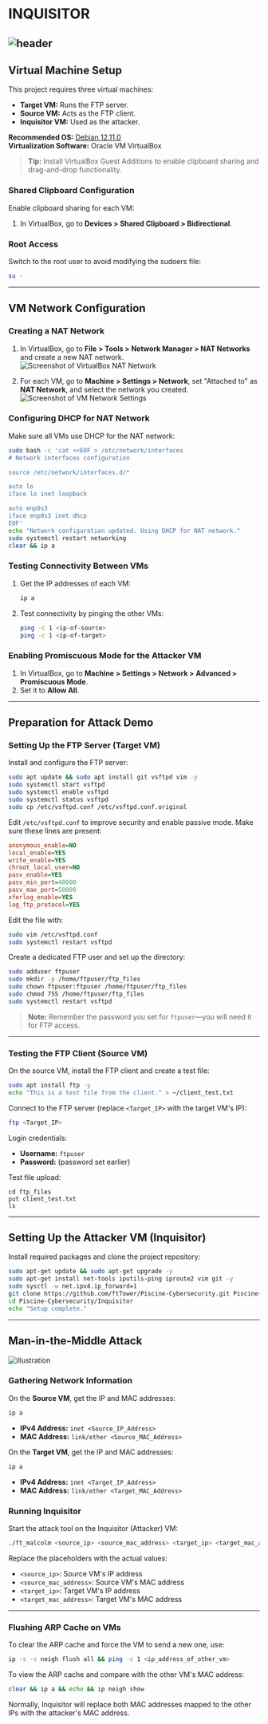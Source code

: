 # INQUISITOR

![header](https://github.com/ftTower/ftTower/blob/main/assets/Inquisitor/header.png)
---

## Virtual Machine Setup

This project requires three virtual machines:

- **Target VM:** Runs the FTP server.
- **Source VM:** Acts as the FTP client.
- **Inquisitor VM:** Used as the attacker.

**Recommended OS:** [Debian 12.11.0](https://cdimage.debian.org/debian-cd/current/amd64/iso-cd/debian-12.11.0-amd64-netinst.iso)  
**Virtualization Software:** Oracle VM VirtualBox

> **Tip:** Install VirtualBox Guest Additions to enable clipboard sharing and drag-and-drop functionality.

### Shared Clipboard Configuration

Enable clipboard sharing for each VM:

1. In VirtualBox, go to **Devices > Shared Clipboard > Bidirectional**.

### Root Access

Switch to the root user to avoid modifying the sudoers file:

```bash
su -
```

---

## VM Network Configuration

### Creating a NAT Network

1. In VirtualBox, go to **File > Tools > Network Manager > NAT Networks** and create a new NAT network.  
    ![Screenshot of VirtualBox NAT Network](https://github.com/ftTower/ftTower/blob/main/assets/Malcolm/Vbox_NAT_network.png)

2. For each VM, go to **Machine > Settings > Network**, set "Attached to" as **NAT Network**, and select the network you created.  
    ![Screenshot of VM Network Settings](https://github.com/ftTower/ftTower/blob/main/assets/Malcolm/vm_network.png)

### Configuring DHCP for NAT Network

Make sure all VMs use DHCP for the NAT network:

```bash
sudo bash -c 'cat <<EOF > /etc/network/interfaces
# Network interfaces configuration

source /etc/network/interfaces.d/*

auto lo
iface lo inet loopback

auto enp0s3
iface enp0s3 inet dhcp
EOF'
echo "Network configuration updated. Using DHCP for NAT network."
sudo systemctl restart networking
clear && ip a
```

### Testing Connectivity Between VMs

1. Get the IP addresses of each VM:

   ```bash
   ip a
   ```

2. Test connectivity by pinging the other VMs:

   ```bash
   ping -c 1 <ip-of-source>
   ping -c 1 <ip-of-target>
   ```

### Enabling Promiscuous Mode for the Attacker VM

1. In VirtualBox, go to **Machine > Settings > Network > Advanced > Promiscuous Mode**.
2. Set it to **Allow All**.

---

## Preparation for Attack Demo

### Setting Up the FTP Server (Target VM)

Install and configure the FTP server:

```bash
sudo apt update && sudo apt install git vsftpd vim -y
sudo systemctl start vsftpd
sudo systemctl enable vsftpd
sudo systemctl status vsftpd
sudo cp /etc/vsftpd.conf /etc/vsftpd.conf.original
```

Edit `/etc/vsftpd.conf` to improve security and enable passive mode. Make sure these lines are present:

```ini
anonymous_enable=NO
local_enable=YES
write_enable=YES
chroot_local_user=NO
pasv_enable=YES
pasv_min_port=40000
pasv_max_port=50000
xferlog_enable=YES
log_ftp_protocol=YES
```

Edit the file with:

```bash
sudo vim /etc/vsftpd.conf
sudo systemctl restart vsftpd
```

Create a dedicated FTP user and set up the directory:

```bash
sudo adduser ftpuser
sudo mkdir -p /home/ftpuser/ftp_files
sudo chown ftpuser:ftpuser /home/ftpuser/ftp_files
sudo chmod 755 /home/ftpuser/ftp_files
sudo systemctl restart vsftpd
```

> **Note:** Remember the password you set for `ftpuser`—you will need it for FTP access.

---

### Testing the FTP Client (Source VM)

On the source VM, install the FTP client and create a test file:

```bash
sudo apt install ftp -y
echo "This is a test file from the client." > ~/client_test.txt
```

Connect to the FTP server (replace `<Target_IP>` with the target VM's IP):

```bash
ftp <Target_IP>
```

Login credentials:

- **Username:** `ftpuser`
- **Password:** (password set earlier)

Test file upload:

```ftp
cd ftp_files
put client_test.txt
ls
```

---

## Setting Up the Attacker VM (Inquisitor)

Install required packages and clone the project repository:

```bash
sudo apt-get update && sudo apt-get upgrade -y
sudo apt-get install net-tools iputils-ping iproute2 vim git -y
sudo sysctl -w net.ipv4.ip_forward=1
git clone https://github.com/ftTower/Piscine-Cybersecurity.git Piscine-Cybersecurity
cd Piscine-Cybersecurity/Inquisitor
echo "Setup complete."
```

---

## Man-in-the-Middle Attack

![illustration](https://github.com/ftTower/ftTower/blob/main/assets/Inquisitor/illustration.png)

### Gathering Network Information

On the **Source VM**, get the IP and MAC addresses:

```bash
ip a
```

- **IPv4 Address:** `inet <Source_IP_Address>`
- **MAC Address:** `link/ether <Source_MAC_Address>`

On the **Target VM**, get the IP and MAC addresses:

```bash
ip a
```

- **IPv4 Address:** `inet <Target_IP_Address>`
- **MAC Address:** `link/ether <Target_MAC_Address>`

### Running Inquisitor

Start the attack tool on the Inquisitor (Attacker) VM:

```bash
./ft_malcolm <source_ip> <source_mac_address> <target_ip> <target_mac_address>
```

Replace the placeholders with the actual values:

- `<source_ip>`: Source VM's IP address
- `<source_mac_address>`: Source VM's MAC address
- `<target_ip>`: Target VM's IP address
- `<target_mac_address>`: Target VM's MAC address

---

### Flushing ARP Cache on VMs

To clear the ARP cache and force the VM to send a new one, use:

```bash
ip -s -s neigh flush all && ping -c 1 <ip_address_of_other_vm>
```

To view the ARP cache and compare with the other VM's MAC address:

```bash
clear && ip a && echo && ip neigh show
```

Normally, Inquisitor will replace both MAC addresses mapped to the other IPs with the attacker's MAC address.
